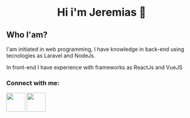 <h1 align="center"> Hi i'm Jeremias 👋 </h1>

<h2 aling="left"> Who I'am?</h2>
<p aling="left"> I'am initiated in web programming, I have knowledge in back-end using tecnologies as Laravel and NodeJs.</p>
<p> In front-end I have experience with frameworks as ReactJs and VueJS</p>



<h3 align="left"> Connect with me: </h3>
<p align="left">
 <a href="https://www.facebook.com/jeremias.caballero.18/">
<img src="https://i.imgur.com/HfN6WE4.png" height=50></img></a>  <a href="https://www.linkedin.com/in/jeremias-caballero-celan-8211b11a8/ "><img src="https://i.imgur.com/WTNceII.png" height=50></img></a>
</p>
